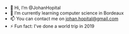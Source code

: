 - 👋 Hi, I’m @JohanHopital
- 🌱 I’m currently learning computer science in Bordeaux
- 📫 You can contact me on johan.hopital@gmail.com
- ⚡ Fun fact: I've done a world trip in 2019

<!---
JohanHopital/JohanHopital is a ✨ special ✨ repository because its `README.md` (this file) appears on your GitHub profile.
You can click the Preview link to take a look at your changes.
--->
